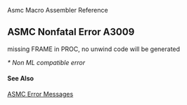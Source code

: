 Asmc Macro Assembler Reference

## ASMC Nonfatal Error A3009

missing FRAME in PROC, no unwind code will be generated

_* Non ML compatible error_

#### See Also

[ASMC Error Messages](readme.md)